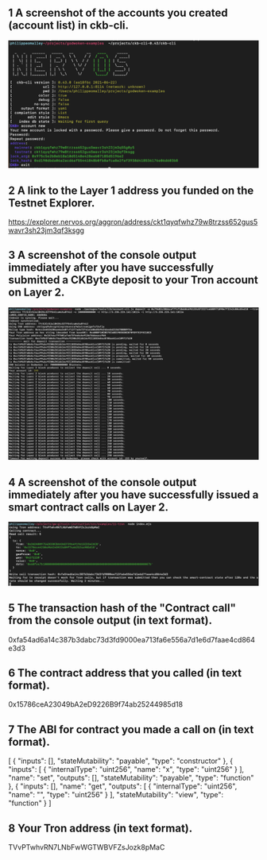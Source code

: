 ## 1 A screenshot of the accounts you created (account list) in ckb-cli.

![Alt text](accounts-created.png?raw=true "accounts")


## 2 A link to the Layer 1 address you funded on the Testnet Explorer.

https://explorer.nervos.org/aggron/address/ckt1qyqfwhz79w8trzss652gus5wavr3sh23jm3qf3ksgg

## 3 A screenshot of the console output immediately after you have successfully submitted a CKByte deposit to your Tron account on Layer 2.

![Alt text](Ckb-tron-dep.png?raw=true "accounts")

## 4 A screenshot of the console output immediately after you have successfully issued a smart contract calls on Layer 2.

![Alt text](contract-call.png?raw=true "accounts")

## 5 The transaction hash of the "Contract call" from the console output (in text format).

0xfa54ad6a14c387b3dabc73d3fd9000ea713fa6e556a7d1e6d7faae4cd864e3d3

## 6 The contract address that you called (in text format).

0x15786ceA23049bA2eD9226B9f74ab25244985d18

## 7 The ABI for contract you made a call on (in text format).

[
  {
    "inputs": [],
    "stateMutability": "payable",
    "type": "constructor"
  },
  {
    "inputs": [
      {
        "internalType": "uint256",
        "name": "x",
        "type": "uint256"
      }
    ],
    "name": "set",
    "outputs": [],
    "stateMutability": "payable",
    "type": "function"
  },
  {
    "inputs": [],
    "name": "get",
    "outputs": [
      {
        "internalType": "uint256",
        "name": "",
        "type": "uint256"
      }
    ],
    "stateMutability": "view",
    "type": "function"
  }
]

## 8 Your Tron address (in text format).

TVvPTwhvRN7LNbFwWGTWBVFZsJozk8pMaC
